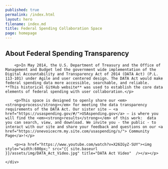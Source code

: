```yaml
---
published: true
permalink: /index.html
layout: hero
filename: index.md
title: Federal Spending Collaboration Space
page: homepage
---
```



<div class="row">
    <div class="col-md-8">
        <h2 class="mt-0">About Federal Spending Transparency</h2>

        <p>In May 2014, the U.S. Department of Treasury and the Office of Management and Budget led the government wide implementation of the Digital Accountability and Transparency Act of 2014 (DATA Act) (P.L. 113-101) under Agile and user centered design. The DATA Act would make federal spending data more accessible, searchable, and reliable. **This historical GitHub website** was used to establish the core data elements of federal spending with user collaboration.</p>

        <p>This space is designed to openly share our <em><strong>process</strong></em> for meeting the data transparency requirements of the DATA Act. Our sister site — <a href="https://usaspending.gov/#/">USAspending.gov</a> — is where you will find the <em><strong>results</strong></em> of this work:  data you can search, view, and download. We invite you - the public - to interact with our site and share your feedback and questions on our <a href="https://onevoicecrm.my.site.com/usaspending/s/"> Community Page</a>!</p>

        <p><a href="https://www.youtube.com/watch?v=X26IGyZ-SUY"><img style="width:600px;" src="{{ site.baseurl }}/assets/img/DATA_Act_Video.jpg" title="DATA Act Video"  /></a></p>

    </div>
</div>
